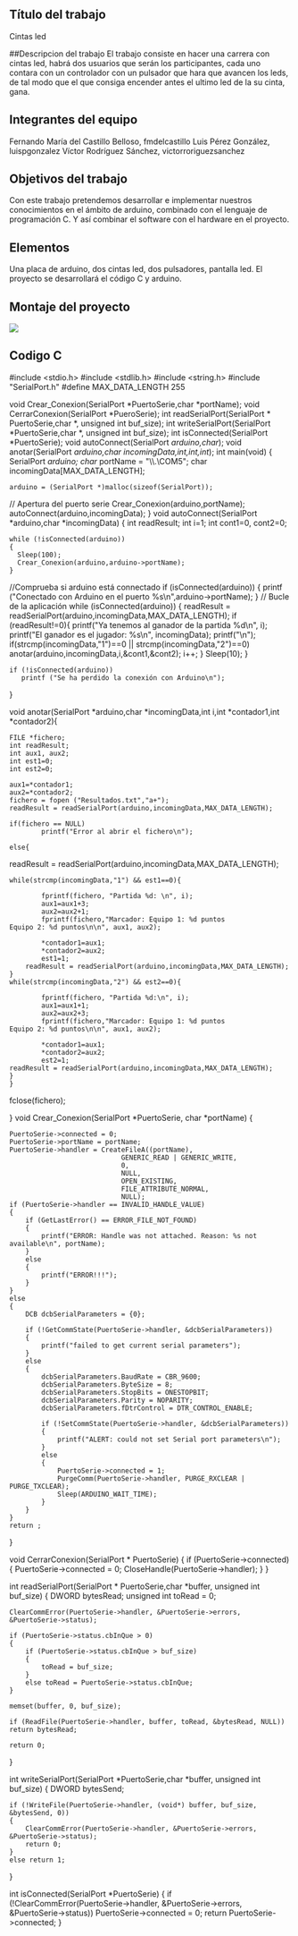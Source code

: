 ## Título del trabajo
Cintas led

##Descripcion del trabajo
El trabajo consiste en hacer una carrera con cintas led, habrá dos usuarios que serán los participantes, cada uno contara con un controlador con un pulsador que hara que avancen los leds, de tal modo que el que consiga encender antes el ultimo led de la su cinta, gana.

## Integrantes del equipo
Fernando María del Castillo Belloso, fmdelcastillo
Luis Pérez González, luispgonzalez
Víctor Rodríguez Sánchez, victorroriguezsanchez

## Objetivos del trabajo
Con este trabajo pretendemos desarrollar e implementar nuestros conocimientos en el ámbito de arduino, combinado con el lenguaje de programación C. Y así combinar el software con el hardware en el proyecto.

## Elementos
Una placa de arduino, dos cintas led, dos pulsadores, pantalla led. El proyecto se desarrollará el código C y arduino.

## Montaje del proyecto

![](https://github.com/aigora/twA109_1920-cintas-led/blob/master/Images/Montaje%20de%20la%20carrera%20con%20cintas%20led.JPG)

## Codigo C

#include <stdio.h>
#include <stdlib.h>
#include <string.h>
#include "SerialPort.h"
#define MAX_DATA_LENGTH 255

void Crear_Conexion(SerialPort *PuertoSerie,char *portName);
void CerrarConexion(SerialPort *PueroSerie);
int readSerialPort(SerialPort * PuertoSerie,char *, unsigned int buf_size);
int writeSerialPort(SerialPort *PuertoSerie,char *, unsigned int buf_size);
int isConnected(SerialPort *PuertoSerie);
void autoConnect(SerialPort *arduino,char*);
void anotar(SerialPort *arduino,char *incomingData,int,int*,int*);
int main(void)
{
    SerialPort *arduino;
    char* portName = "\\\\.\\COM5";
    char incomingData[MAX_DATA_LENGTH];

    arduino = (SerialPort *)malloc(sizeof(SerialPort));
 // Apertura del puerto serie
    Crear_Conexion(arduino,portName);
    autoConnect(arduino,incomingData);
}
void autoConnect(SerialPort *arduino,char *incomingData)
{
    int readResult;
    int i=1;
    int cont1=0, cont2=0;

    while (!isConnected(arduino))
    {
      Sleep(100);
      Crear_Conexion(arduino,arduino->portName);
    }
 //Comprueba si arduino está connectado
    if (isConnected(arduino))
    {
      printf ("Conectado con Arduino en el puerto %s\n",arduino->portName);
    }
 // Bucle de la aplicación
    while (isConnected(arduino))
    {
      readResult = readSerialPort(arduino,incomingData,MAX_DATA_LENGTH);
      if (readResult!=0){
      	  	    printf("Ya tenemos al ganador de la partida %d\n", i);
      	  	    printf("El ganador es el jugador: %s\n", incomingData);
      	  	    printf("\n");
      	  	    if(strcmp(incomingData,"1")==0 || strcmp(incomingData,"2")==0)
      	  	    anotar(arduino,incomingData,i,&cont1,&cont2);
      	  	    i++;
			}
			 Sleep(10);
	}
    
    if (!isConnected(arduino))
       printf ("Se ha perdido la conexión con Arduino\n");
}

void anotar(SerialPort *arduino,char *incomingData,int i,int *contador1,int *contador2){
	
	FILE *fichero;
	int readResult;
   	int aux1, aux2;
	int est1=0;
	int est2=0;
	
	aux1=*contador1;
	aux2=*contador2;	
	fichero = fopen ("Resultados.txt","a+");
	readResult = readSerialPort(arduino,incomingData,MAX_DATA_LENGTH);
	
	if(fichero == NULL)
        	printf("Error al abrir el fichero\n");
		
	else{
readResult = readSerialPort(arduino,incomingData,MAX_DATA_LENGTH);

	while(strcmp(incomingData,"1") && est1==0){

			fprintf(fichero, "Partida %d: \n", i);
			aux1=aux1+3;
			aux2=aux2+1;
			fprintf(fichero,"Marcador: Equipo 1: %d puntos           Equipo 2: %d puntos\n\n", aux1, aux2);

			*contador1=aux1;
			*contador2=aux2;
			est1=1;
		readResult = readSerialPort(arduino,incomingData,MAX_DATA_LENGTH);
	}
	while(strcmp(incomingData,"2") && est2==0){
		
			fprintf(fichero, "Partida %d:\n", i);
			aux1=aux1+1;
			aux2=aux2+3;
			fprintf(fichero,"Marcador: Equipo 1: %d puntos           Equipo 2: %d puntos\n\n", aux1, aux2);

			*contador1=aux1;
			*contador2=aux2;
			est2=1;
	readResult = readSerialPort(arduino,incomingData,MAX_DATA_LENGTH);
	}
	}
fclose(fichero);

}
void Crear_Conexion(SerialPort *PuertoSerie, char *portName)
{

	PuertoSerie->connected = 0;
	PuertoSerie->portName = portName;
    PuertoSerie->handler = CreateFileA((portName),
                                GENERIC_READ | GENERIC_WRITE,
                                0,
                                NULL,
                                OPEN_EXISTING,
                                FILE_ATTRIBUTE_NORMAL,
                                NULL);
    if (PuertoSerie->handler == INVALID_HANDLE_VALUE)
	{
        if (GetLastError() == ERROR_FILE_NOT_FOUND)
		{
            printf("ERROR: Handle was not attached. Reason: %s not available\n", portName);
        }
    	else
        {
            printf("ERROR!!!");
        }
    }
    else 
	{
        DCB dcbSerialParameters = {0};

        if (!GetCommState(PuertoSerie->handler, &dcbSerialParameters))
		{
            printf("failed to get current serial parameters");
        }
        else 
		{
            dcbSerialParameters.BaudRate = CBR_9600;
            dcbSerialParameters.ByteSize = 8;
            dcbSerialParameters.StopBits = ONESTOPBIT;
            dcbSerialParameters.Parity = NOPARITY;
            dcbSerialParameters.fDtrControl = DTR_CONTROL_ENABLE;

            if (!SetCommState(PuertoSerie->handler, &dcbSerialParameters))
            {
                printf("ALERT: could not set Serial port parameters\n");
            }
            else 
			{
                PuertoSerie->connected = 1;
                PurgeComm(PuertoSerie->handler, PURGE_RXCLEAR | PURGE_TXCLEAR);
                Sleep(ARDUINO_WAIT_TIME);
            }
        }
    }
    return ;
}

void CerrarConexion(SerialPort * PuertoSerie)
{
    if (PuertoSerie->connected)
	{
        PuertoSerie->connected = 0;
        CloseHandle(PuertoSerie->handler);
    }
}

int readSerialPort(SerialPort * PuertoSerie,char *buffer, unsigned int buf_size)
{
    DWORD bytesRead;
    unsigned int toRead = 0;

    ClearCommError(PuertoSerie->handler, &PuertoSerie->errors, &PuertoSerie->status);

    if (PuertoSerie->status.cbInQue > 0)
	{
        if (PuertoSerie->status.cbInQue > buf_size)
		{
            toRead = buf_size;
        }
        else toRead = PuertoSerie->status.cbInQue;
    }

    memset(buffer, 0, buf_size);

    if (ReadFile(PuertoSerie->handler, buffer, toRead, &bytesRead, NULL)) return bytesRead;

    return 0;
}

int writeSerialPort(SerialPort *PuertoSerie,char *buffer, unsigned int buf_size)
{
    DWORD bytesSend;

    if (!WriteFile(PuertoSerie->handler, (void*) buffer, buf_size, &bytesSend, 0))
	{
        ClearCommError(PuertoSerie->handler, &PuertoSerie->errors, &PuertoSerie->status);
        return 0;
    }
    else return 1;
}

int isConnected(SerialPort *PuertoSerie)
{
    if (!ClearCommError(PuertoSerie->handler, &PuertoSerie->errors, &PuertoSerie->status))
		PuertoSerie->connected = 0;
    return PuertoSerie->connected;
}
